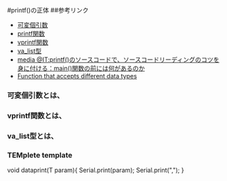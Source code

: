 #printf()の正体
##参考リンク
  - [可変個引数](https://programming-place.net/ppp/contents/c/052.html)
  - [printf関数](https://programming-place.net/ppp/contents/c/appendix/reference/printf.html)
  - [vprintf関数](https://programming-place.net/ppp/contents/c/appendix/reference/vprintf.html)
  - [va_list型](https://programming-place.net/ppp/contents/c/appendix/reference/va_list.html)
  - [media @IT:printf()のソースコードで、ソースコードリーディングのコツを身に付ける：main()関数の前には何があるのか](https://atmarkit.itmedia.co.jp/ait/articles/1703/01/news170.html)
  - [Function that accepts different data types](https://forum.arduino.cc/t/function-that-accepts-different-data-types/454584/26)
 ### 可変個引数とは、
 ### vprintf関数とは、
 ### va_list型とは、
### TEMplete template
<class T> void dataprint(T param){
  Serial.print(param);
  Serial.print(",");
}
